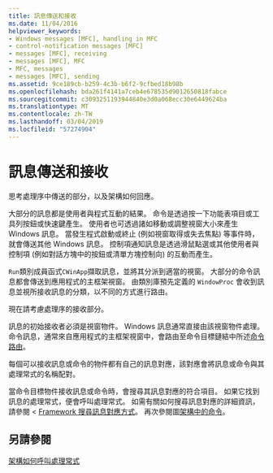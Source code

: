 ```yaml
---
title: 訊息傳送和接收
ms.date: 11/04/2016
helpviewer_keywords:
- Windows messages [MFC], handling in MFC
- control-notification messages [MFC]
- messages [MFC], receiving
- messages [MFC], MFC
- MFC, messages
- messages [MFC], sending
ms.assetid: 9ce189cb-b259-4c3b-b6f2-9cfbed18b98b
ms.openlocfilehash: bda261f4141a7ceb4e678535d9012650818fabce
ms.sourcegitcommit: c3093251193944840e3d0a068ecc30e6449624ba
ms.translationtype: MT
ms.contentlocale: zh-TW
ms.lasthandoff: 03/04/2019
ms.locfileid: "57274904"
---
```

# <a name="message-sending-and-receiving"></a>訊息傳送和接收

思考處理序中傳送的部分，以及架構如何回應。

大部分的訊息都是使用者與程式互動的結果。 命令是透過按一下功能表項目或工具列按鈕或快速鍵產生。 使用者也可透過諸如移動或調整視窗大小來產生 Windows 訊息。 當發生程式啟動或終止 (例如視窗取得或失去焦點) 等事件時，就會傳送其他 Windows 訊息。 控制項通知訊息是透過滑鼠點選或其他使用者與控制項 (例如對話方塊中的按鈕或清單方塊控制向) 的互動而產生。

`Run`類別成員函式`CWinApp`擷取訊息，並將其分派到適當的視窗。 大部分的命令訊息都會傳送到應用程式的主框架視窗。 由類別庫預先定義的 `WindowProc` 會收到訊息並視所接收訊息的分類，以不同的方式進行路由。

現在請考慮處理序的接收部分。

訊息的初始接收者必須是視窗物件。 Windows 訊息通常直接由該視窗物件處理。 命令訊息，通常來自應用程式的主框架視窗中，會路由至命令目標鏈結中所述[命令路由](../mfc/command-routing.md)。

每個可以接收訊息或命令的物件都有自己的訊息對應，該對應會將訊息或命令與其處理常式的名稱配對。

當命令目標物件接收訊息或命令時，會搜尋其訊息對應的符合項目。 如果它找到訊息的處理常式，便會呼叫處理常式。 如需有關如何搜尋訊息對應的詳細資訊，請參閱 < [Framework 搜尋訊息對應方式](../mfc/how-the-framework-searches-message-maps.md)。 再次參閱圖[架構中的命令](../mfc/user-interface-objects-and-command-ids.md)。

## <a name="see-also"></a>另請參閱

[架構如何呼叫處理常式](../mfc/how-the-framework-calls-a-handler.md)
